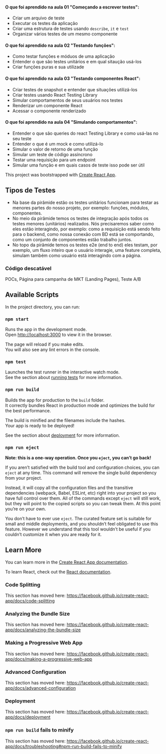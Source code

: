 #### O que foi aprendido na aula 01 "Começando a escrever testes":

- Criar um arquivo de teste
- Executar os testes da aplicação
- Criar uma estrutura de testes usando `describe`, `it` e `test`
- Organizar vários testes de um mesmo componente

#### O que foi aprendido na aula 02 "Testando funções":

- Como testar funções e móduos de uma aplicação
- Entender o que são testes unitários e em qual sitaução usá-los
- Criar funções puras e sua utilizade

#### O que foi aprendido na aula 03 "Testando componentes React":

- Criar testes de snapshot e entender que situações utilizá-los
- Criar testes usando React Testing Library
- Simular comportamentos de seus usuários nos testes
- Renderizar um componente React
- Acessar o componente renderizado

#### O que foi aprendido na aula 04 "Simulando comportamentos":

- Entender o que são queries do react Testing Library e como usá-las no seu teste
- Entender o que é um mock e como utilizá-lo
- Simular o valor de retorno de uma função
- Simular um teste de código assíncrono
- Testar uma requisição para um endpoint
- Simular uma função e em quais casos de teste isso pode ser útil

This project was bootstrapped with [Create React App](https://github.com/facebook/create-react-app).

## Tipos de Testes

- Na base da pirâmide estão os testes unitários funcionam para testar as menores partes do nosso projeto, por exemplo: funções, módulos, componentes.
- No meio da pirâmide temos os testes de integração após todos os testes menores (unitários) realizados. Nós precisaremos saber como eles estão interagindo, por exemplo: como a requisição está sendo feito para o backend, como nossa conexão com BD está se comportando, como um conjunto de componentes estão trabalho juntos.
- No topo da pirâmide temos os testes e2e (end to end) eles testam, por exemplo, um fluxo inteiro que o usuário interagie, uma feature completa, simulam também como usuário está interagindo com a página.

### Código descatável

POCs, Página para campanha de MKT (Landing Pages), Teste A/B

## Available Scripts

In the project directory, you can run:

### `npm start`

Runs the app in the development mode.<br />
Open [http://localhost:3000](http://localhost:3000) to view it in the browser.

The page will reload if you make edits.<br />
You will also see any lint errors in the console.

### `npm test`

Launches the test runner in the interactive watch mode.<br />
See the section about [running tests](https://facebook.github.io/create-react-app/docs/running-tests) for more information.

### `npm run build`

Builds the app for production to the `build` folder.<br />
It correctly bundles React in production mode and optimizes the build for the best performance.

The build is minified and the filenames include the hashes.<br />
Your app is ready to be deployed!

See the section about [deployment](https://facebook.github.io/create-react-app/docs/deployment) for more information.

### `npm run eject`

**Note: this is a one-way operation. Once you `eject`, you can’t go back!**

If you aren’t satisfied with the build tool and configuration choices, you can `eject` at any time. This command will remove the single build dependency from your project.

Instead, it will copy all the configuration files and the transitive dependencies (webpack, Babel, ESLint, etc) right into your project so you have full control over them. All of the commands except `eject` will still work, but they will point to the copied scripts so you can tweak them. At this point you’re on your own.

You don’t have to ever use `eject`. The curated feature set is suitable for small and middle deployments, and you shouldn’t feel obligated to use this feature. However we understand that this tool wouldn’t be useful if you couldn’t customize it when you are ready for it.

## Learn More

You can learn more in the [Create React App documentation](https://facebook.github.io/create-react-app/docs/getting-started).

To learn React, check out the [React documentation](https://reactjs.org/).

### Code Splitting

This section has moved here: https://facebook.github.io/create-react-app/docs/code-splitting

### Analyzing the Bundle Size

This section has moved here: https://facebook.github.io/create-react-app/docs/analyzing-the-bundle-size

### Making a Progressive Web App

This section has moved here: https://facebook.github.io/create-react-app/docs/making-a-progressive-web-app

### Advanced Configuration

This section has moved here: https://facebook.github.io/create-react-app/docs/advanced-configuration

### Deployment

This section has moved here: https://facebook.github.io/create-react-app/docs/deployment

### `npm run build` fails to minify

This section has moved here: https://facebook.github.io/create-react-app/docs/troubleshooting#npm-run-build-fails-to-minify
